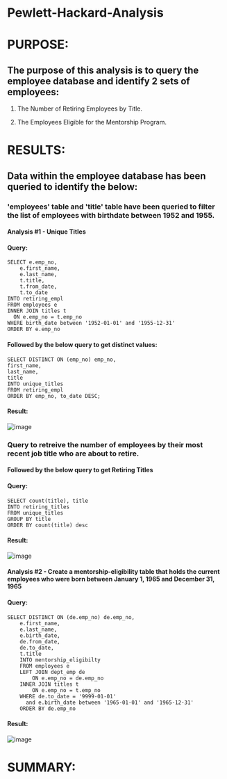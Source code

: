 # Pewlett-Hackard-Analysis

# PURPOSE:

## The purpose of this analysis is to query the employee database and identify 2 sets of employees:
    
   1.  The Number of Retiring Employees by Title.
    
   2.  The Employees Eligible for the Mentorship Program.

# RESULTS:

## Data within the employee database has been queried to identify the below:

### 'employees' table and 'title' table have been queried to filter the list of employees with birthdate between 1952 and 1955.

#### Analysis #1 - Unique Titles
#### Query:
    SELECT e.emp_no,
        e.first_name, 
        e.last_name, 
        t.title, 
        t.from_date, 
        t.to_date
    INTO retiring_empl
    FROM employees e
    INNER JOIN titles t
      ON e.emp_no = t.emp_no
    WHERE birth_date between '1952-01-01' and '1955-12-31'
    ORDER BY e.emp_no
      
#### Followed by the below query to get distinct values:

    SELECT DISTINCT ON (emp_no) emp_no,
    first_name,
    last_name,
    title
    INTO unique_titles
    FROM retiring_empl
    ORDER BY emp_no, to_date DESC;
    
#### Result:
    
   ![image](https://user-images.githubusercontent.com/74985818/115130866-37e21500-9fc1-11eb-949e-76004428a3e7.png)


### Query to retreive the number of employees by their most recent job title who are about to retire.

#### Followed by the below query to get Retiring Titles
#### Query:
    SELECT count(title), title
    INTO retiring_titles
    FROM unique_titles
    GROUP BY title
    ORDER BY count(title) desc
    
#### Result:

   ![image](https://user-images.githubusercontent.com/74985818/115130973-20eff280-9fc2-11eb-93c0-a1f8c28a069e.png)

#### Analysis #2 - Create a mentorship-eligibility table that holds the current employees who were born between January 1, 1965 and December 31, 1965
#### Query:
    SELECT DISTINCT ON (de.emp_no) de.emp_no,
        e.first_name, 
        e.last_name, 
        e.birth_date,
        de.from_date,
        de.to_date,
        t.title
        INTO mentorship_eligibilty
        FROM employees e
        LEFT JOIN dept_emp de
            ON e.emp_no = de.emp_no
        INNER JOIN titles t
            ON e.emp_no = t.emp_no
        WHERE de.to_date = '9999-01-01'
          and e.birth_date between '1965-01-01' and '1965-12-31'
        ORDER BY de.emp_no
    
#### Result:
   ![image](https://user-images.githubusercontent.com/74985818/115135538-3297c100-9fe7-11eb-801a-ca652ca39586.png)



### 

# SUMMARY:
